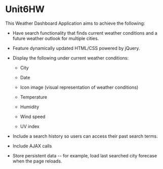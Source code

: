 # Unit6HW

This Weather Dashboard Application aims to achieve the following: 

* Have search functionality that finds current weather conditions and a future weather outlook for multiple cities. 

* Feature dynamically updated HTML/CSS powered by jQuery.

* Display the following under current weather conditions:

    - City

    - Date

    - Icon image (visual representation of weather conditions)

    - Temperature

    - Humidity

    - Wind speed

    - UV index

* Include a search history so users can access their past search terms. 

* Include AJAX calls

* Store persistent data -- for example, load last searched city forecase when the page reloads.
